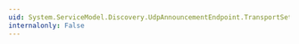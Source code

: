 ```yaml
---
uid: System.ServiceModel.Discovery.UdpAnnouncementEndpoint.TransportSettings
internalonly: False
---
```

